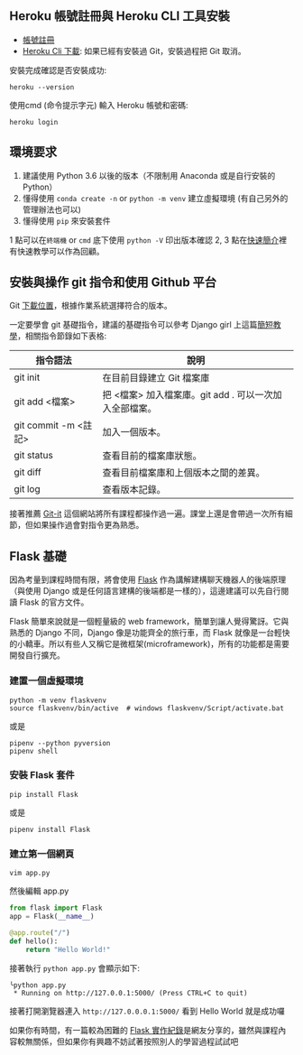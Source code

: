 ## Heroku 帳號註冊與 Heroku CLI 工具安裝

+ [帳號註冊](https://id.heroku.com/login)
+ [Heroku Cli 下載](https://devcenter.heroku.com/articles/heroku-cli#download-and-install): 如果已經有安裝過 Git，安裝過程把 Git 取消。

安裝完成確認是否安裝成功:

```
heroku --version
```

使用cmd (命令提示字元) 輸入 Heroku 帳號和密碼:

```
heroku login
```


## 環境要求

1. 建議使用 Python 3.6 以後的版本（不限制用 Anaconda 或是自行安裝的 Python）
2. 懂得使用 `conda create -n` or `python -m venv` 建立虛擬環境 (有自己另外的管理辦法也可以)
3. 懂得使用 `pip` 來安裝套件


1 點可以在`終端機` or `cmd` 底下使用 `python -V` 印出版本確認
2, 3 點在[快速簡介](../Python基礎教學/01.Python快速簡介.ipynb)裡有快速教學可以作為回顧。



## 安裝與操作 git 指令和使用 Github 平台

Git [下載位置](https://git-scm.com/)，根據作業系統選擇符合的版本。

一定要學會 git 基礎指令，建議的基礎指令可以參考 Django girl 上這篇[簡短教學](http://djangogirlstaipei.herokuapp.com/tutorials/version-control-with-git/?os=windows)，相關指令節錄如下表格:

|指令語法|說明|
|------|----|
|git init|    在目前目錄建立 Git 檔案庫
|git add <檔案>|    把 <檔案> 加入檔案庫。git add . 可以一次加入全部檔案。
|git commit -m <註記>|  加入一個版本。
|git status|  查看目前的檔案庫狀態。
|git diff|    查看目前檔案庫和上個版本之間的差異。
|git log| 查看版本記錄。


接著推薦 [Git-it](http://jlord.us/git-it/index-zhtw.html) 這個網站將所有課程都操作過一遍。課堂上還是會帶過一次所有細節，但如果操作過會對指令更為熟悉。


## Flask 基礎

因為考量到課程時間有限，將會使用 [Flask](http://flask.pocoo.org/) 作為講解建構聊天機器人的後端原理（與使用 Django 或是任何語言建構的後端都是一樣的），這邊建議可以先自行閱讀 Flask 的官方文件。


Flask 簡單來說就是一個輕量級的 web framework，簡單到讓人覺得驚訝。它與熟悉的 Django 不同，Django 像是功能齊全的旅行車，而 Flask 就像是一台輕快的小轎車。所以有些人又稱它是微框架(microframework)，所有的功能都是需要開發自行擴充。


### 建置一個虛擬環境

```
python -m venv flaskvenv
source flaskvenv/bin/active  # windows flaskvenv/Script/activate.bat
```

或是

```
pipenv --python pyversion
pipenv shell
```


### 安裝 Flask 套件

```
pip install Flask
```

或是

```
pipenv install Flask
```


### 建立第一個網頁

```
vim app.py
```

然後編輯 app.py


```python
from flask import Flask
app = Flask(__name__)

@app.route("/")
def hello():
    return "Hello World!"
```

接著執行 `python app.py` 會顯示如下:

```
╰python app.py
 * Running on http://127.0.0.1:5000/ (Press CTRL+C to quit)
```

接著打開瀏覽器連入 `http://127.0.0.0.1:5000/` 看到 Hello World 就是成功囉

如果你有時間，有一篇較為困難的 [Flask 實作紀錄](https://hackmd.io/c/HJiZtEngG/https%3A%2F%2Fhackmd.io%2Fs%2FrkgXYoBeG)是網友分享的，雖然與課程內容較無關係，但如果你有興趣不妨試著按照別人的學習過程試試吧 
